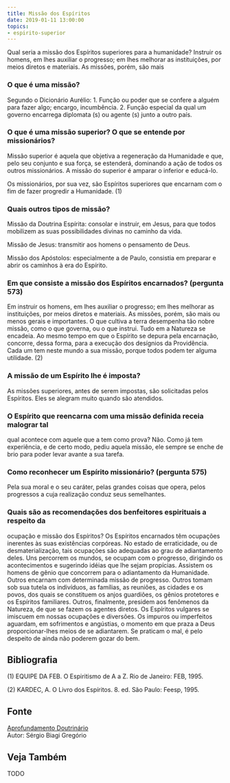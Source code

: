 ```yaml
---
title: Missão dos Espíritos
date: 2019-01-11 13:00:00
topics: 
- espirito-superior
---
```


Qual seria a missão dos Espíritos superiores para a humanidade? Instruir os
homens, em lhes auxiliar o progresso; em lhes melhorar as instituições, por
meios diretos e materiais. As missões, porém, são mais

### O que é uma missão?
Segundo o Dicionário Aurélio: 1. Função ou poder que se confere a alguém
para fazer algo; encargo, incumbência. 2. Função especial da qual um
governo encarrega diplomata (s) ou agente (s) junto a outro país.

### O que é uma missão superior? O que se entende por missionários?
Missão superior é aquela que objetiva a regeneração da Humanidade e que,
pelo seu conjunto e sua força, se estenderá, dominando a ação de todos
os outros missionários. A missão do superior é amparar o inferior e
educá-lo.

Os missionários, por sua vez, são Espíritos superiores que encarnam com
o fim de fazer progredir a Humanidade. (1)

### Quais outros tipos de missão?
Missão da Doutrina Espírita: consolar e instruir, em Jesus, para que
todos mobilizem as suas possibilidades divinas no caminho da vida.

Missão de Jesus: transmitir aos homens o pensamento de Deus.

Missão dos Apóstolos: especialmente a de Paulo, consistia em preparar
e abrir os caminhos à era do Espírito.

### Em que consiste a missão dos Espíritos encarnados? (pergunta 573)
Em instruir os homens, em lhes auxiliar o progresso; em lhes melhorar as
instituições, por meios diretos e materiais. As missões, porém, são mais
ou menos gerais e importantes. O que cultiva a terra desempenha tão
nobre missão, como o que governa, ou o que instrui. Tudo em a Natureza
se encadeia. Ao mesmo tempo em que o Espírito se depura pela encarnação,
concorre, dessa forma, para a execução dos desígnios da Providência.
Cada um tem neste mundo a sua missão, porque todos podem ter alguma
utilidade. (2)

### A missão de um Espírito lhe é imposta?
As missões superiores, antes de serem impostas, são solicitadas pelos
Espíritos. Eles se alegram muito quando são atendidos.

### O Espírito que reencarna com uma missão definida receia malograr tal
qual acontece com aquele que a tem como prova?
Não. Como já tem experiência, e de certo modo, pediu aquela missão, ele
sempre se enche de brio para poder levar avante a sua tarefa.

### Como reconhecer um Espírito missionário? (pergunta 575)

Pela sua moral e o seu caráter, pelas grandes coisas que opera, pelos
progressos a cuja realização conduz seus semelhantes.

### Quais são as recomendações dos benfeitores espirituais a respeito da
ocupação e missão dos Espíritos?
Os Espíritos encarnados têm ocupações inerentes às suas existências
corpóreas. No estado de erraticidade, ou de desmaterialização, tais
ocupações são adequadas ao grau de adiantamento deles. Uns percorrem os
mundos, se ocupam com o progresso, dirigindo os acontecimentos e
sugerindo idéias que lhe sejam propícias. Assistem os homens de gênio
que concorrem para o adiantamento da Humanidade. Outros encarnam com
determinada missão de progresso. Outros tomam sob sua tutela os
indivíduos, as famílias, as reuniões, as cidades e os povos, dos quais
se constituem os anjos guardiões, os gênios protetores e os Espíritos
familiares. Outros, finalmente, presidem aos fenômenos da Natureza, de
que se fazem os agentes diretos. Os Espíritos vulgares se imiscuem em
nossas ocupações e diversões. Os impuros ou imperfeitos aguardam, em
sofrimentos e angústias, o momento em que praza a Deus proporcionar-lhes
meios de se adiantarem. Se praticam o mal, é pelo despeito de ainda não
poderem gozar do bem.


## Bibliografia

(1) EQUIPE DA FEB. O Espiritismo de A a Z. Rio de Janeiro: FEB, 1995.

(2) KARDEC, A. O Livro dos Espíritos. 8. ed. São Paulo: Feesp, 1995.

## Fonte
[Aprofundamento Doutrinário](https://sites.google.com/view/aprofundamentodoutrinario/missão-dos-espíritos)  
Autor: Sérgio Biagi Gregório



## Veja Também
TODO


